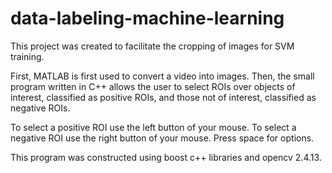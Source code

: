# data-labeling-machine-learning
This project was created to facilitate the cropping of images for SVM training. 

First, MATLAB is first used to convert a video into images. Then, the small program written in C++ allows the user to select ROIs over objects of interest, classified as positive ROIs, and those not of interest, classified as negative ROIs.

To select a positive ROI use the left button of your mouse. To select a negative ROI use the right button of your mouse. Press space for options. 


This program was constructed using boost c++ libraries and opencv 2.4.13. 
